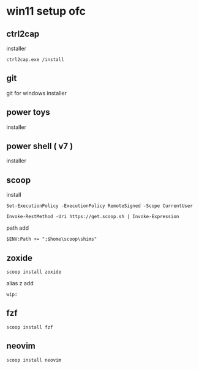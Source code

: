 
# win11 setup ofc


## ctrl2cap

installer

```
ctrl2cap.exe /install
```


## git

git for windows installer


## power toys

installer


## power shell ( v7 )

installer


## scoop

install

```
Set-ExecutionPolicy -ExecutionPolicy RemoteSigned -Scope CurrentUser
```

```
Invoke-RestMethod -Uri https://get.scoop.sh | Invoke-Expression
```

path add

```
$ENV:Path += ";$home\scoop\shims"
```


## zoxide

```
scoop install zoxide
```

alias z add

```
wip:
```


## fzf

```
scoop install fzf
```


## neovim

```
scoop install neovim
```







